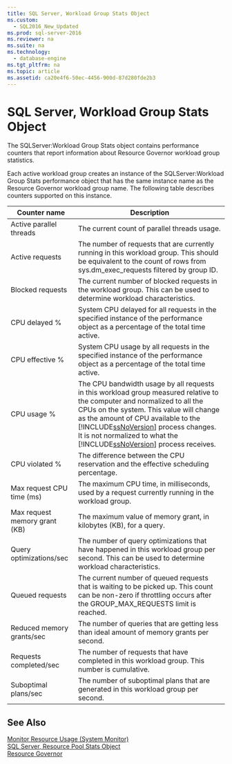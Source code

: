 ```yaml
---
title: SQL Server, Workload Group Stats Object
ms.custom: 
  - SQL2016_New_Updated
ms.prod: sql-server-2016
ms.reviewer: na
ms.suite: na
ms.technology: 
  - database-engine
ms.tgt_pltfrm: na
ms.topic: article
ms.assetid: ca20e4f6-50ec-4456-900d-87d280fde2b3
---
```

# SQL Server, Workload Group Stats Object
  The SQLServer:Workload Group Stats object contains performance counters that report information about Resource Governor workload group statistics.  
  
 Each active workload group creates an instance of the SQLServer:Workload Group Stats performance object that has the same instance name as the Resource Governor workload group name. The following table describes counters supported on this instance.  
  
|Counter name|Description|  
|------------------|-----------------|  
|Active parallel threads|The current count of parallel threads usage.|  
|Active requests|The number of requests that are currently running in this workload group. This should be equivalent to the count of rows from sys.dm\_exec\_requests filtered by group ID.|  
|Blocked requests|The current number of blocked requests in the workload group. This can be used to determine workload characteristics.|  
|CPU  delayed %|System CPU delayed for all requests in the specified instance of the performance object as a percentage of the total time active.|  
|CPU  effective %|System CPU usage by all requests in the specified instance of the performance object as a percentage of the total time active.|  
|CPU usage %|The CPU bandwidth usage by all requests in this workload group measured relative to the computer and normalized to all the CPUs on the system. This value will change as the amount of CPU available to the [!INCLUDE[ssNoVersion](../../Token\Other/ssNoVersion_md.md)] process changes. It is not normalized to what the [!INCLUDE[ssNoVersion](../../Token\Other/ssNoVersion_md.md)] process receives.|  
|CPU  violated %|The difference between the CPU reservation and the effective scheduling percentage.|  
|Max request CPU time \(ms\)|The maximum CPU time, in milliseconds, used by a request currently running in the workload group.|  
|Max request memory grant \(KB\)|The maximum value of memory grant, in kilobytes \(KB\), for a query.|  
|Query optimizations\/sec|The number of query optimizations that have happened in this workload group per second. This can be used to determine workload characteristics.|  
|Queued requests|The current number of queued requests that is waiting to be picked up. This count can be non\-zero if throttling occurs after the GROUP\_MAX\_REQUESTS limit is reached.|  
|Reduced memory grants\/sec|The number of queries that are getting less than ideal amount of memory grants per second.|  
|Requests completed\/sec|The number of requests that have completed in this workload group. This number is cumulative.|  
|Suboptimal plans\/sec|The number of suboptimal plans that are generated in this workload group per second.|  
  
## See Also  
 [Monitor Resource Usage &#40;System Monitor&#41;](../../Topics\TopicNameNotContainA/Monitor-Resource-Usage--System-Monitor-.md)   
 [SQL Server, Resource Pool Stats Object](../../Topics\TopicNameNotContainA/SQL-Server,-Resource-Pool-Stats-Object.md)   
 [Resource Governor](../../Topics\TopicNameNotContainA/Resource-Governor.md)  
  
  